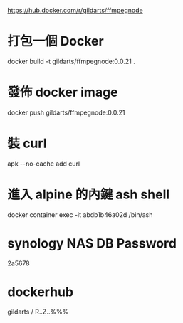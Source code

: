 https://hub.docker.com/r/gildarts/ffmpegnode

# 打包一個 Docker
docker build -t gildarts/ffmpegnode:0.0.21 .

# 發佈 docker image
docker push gildarts/ffmpegnode:0.0.21

# 裝 curl
apk --no-cache add curl

# 進入 alpine 的內鍵 ash shell
docker container exec -it abdb1b46a02d /bin/ash

# synology NAS DB Password
2a5678

# dockerhub
gildarts / R..Z..%%%